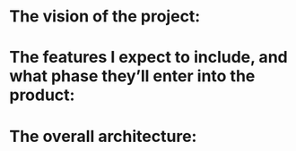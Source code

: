 # The vision of the project:

# The features I expect to include, and what phase they’ll enter into the product:

# The overall architecture:
